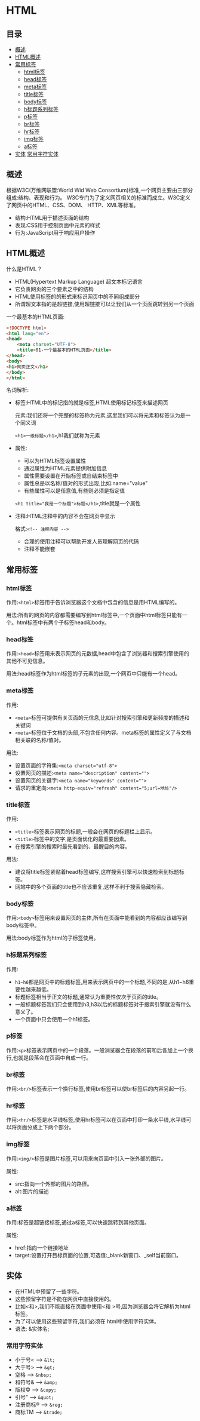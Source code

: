# HTML

## 目录

* [概述](#概述)
* [HTML概述](#HTML概述)
* [常用标签](#常用标签)
  * [html标签](#html标签)
  * [head标签](#head标签)
  * [meta标签](#meta标签)
  * [title标签](#title标签)
  * [body标签](#body标签)
  * [h标题系列标签](#h标题系列标签)
  * [p标签](#p标签)
  * [br标签](#br标签)
  * [hr标签](#hr标签)
  * [img标签](#img标签)
  * [a标签](#a标签)
* [实体](#实体)
  [常用字符实体](#常用字符实体)

## 概述

根据W3C(万维网联盟:World Wid Web Consortium)标准,一个网页主要由三部分组成:结构、表现和行为。
W3C专门为了定义网页相关的标准而成立。W3C定义了网页中的HTML、CSS、DOM、 HTTP、XML等标准。

* 结构:HTML用于描述页面的结构
* 表现:CSS用于控制页面中元素的样式
* 行为:JavaScript用于响应用户操作

## HTML概述

什么是HTML？

* HTML(Hypertext Markup Language) 超文本标记语言
* 它负责网页的三个要素之中的结构
* HTML使用标签的的形式来标识网页中的不同组成部分
* 所谓超文本指的是超链接,使用超链接可以让我们从一个页面跳转到另一个页面

一个最基本的HTML页面:

```html
<!DOCTYPE html>
<html lang="en">
<head>
    <meta charset="UTF-8">
    <title>01-一个最基本的HTML页面</title>
</head>
<body>
<h1>网页正文</h1>
</body>
</html>
```

名词解析:

* 标签:HTML中的标记指的就是标签,HTML使用标记标签来描述网页

  元素:我们还将一个完整的标签称为元素,这里我们可以将元素和标签认为是一个同义词
  
  `<h1>一级标题</h1>`,h1我们就称为元素

* 属性:
  
  * 可以为HTML标签设置属性
  * 通过属性为HTML元素提供附加信息
  * 属性需要设置在开始标签或自结束标签中
  * 属性总是以名称/值对的形式出现,比如:name="value"
  * 有些属性可以是任意值,有些则必须是指定值
  
  `<h1 title="我是一个标题">标题</h1>`,title就是一个属性
    
* 注释:HTML注释中的内容不会在网页中显示

  格式:`<!-- 注释内容 -->`
  
  * 合理的使用注释可以帮助开发人员理解网页的代码
  * 注释不能嵌套
  

## 常用标签

### html标签

作用:`<html>`标签用于告诉浏览器这个文档中包含的信息是用HTML编写的。

用法:所有的网页的内容都需要编写到html标签中,一个页面中html标签只能有一个。html标签中有两个子标签head和body。

### head标签

作用:`<head>`标签用来表示网页的元数据,head中包含了浏览器和搜索引擎使用的其他不可见信息。

用法:head标签作为html标签的子元素的出现,一个网页中只能有一个head。

### meta标签

作用:
* `<meta>`标签可提供有关页面的元信息,比如针对搜索引擎和更新频度的描述和关键词
* `<meta>`标签位于文档的头部,不包含任何内容。meta标签的属性定义了与文档相关联的名称/值对。

用法:

* 设置页面的字符集:`<meta charset="utf-8">`
* 设置网页的描述:`<meta name="description" content="">`
* 设置网页的关键字:`<meta name="keywords" content="">`
* 请求的重定向:`<meta http-equiv="refresh" content="5;url=地址"/>`

### title标签

作用:
* `<title>`标签表示网页的标题,一般会在网页的标题栏上显示。
* `<title>`标签中的文字,是页面优化的最重要因素。
* 在搜索引擎的搜索时最先看到的、最醒目的内容。

用法:
* 建议将title标签紧贴着head标签编写,这样搜索引擎可以快速检索到标题标签。
* 网站中的多个页面的title也不应该重复,这样不利于搜索隐藏检索。

### body标签

作用:`<body>`标签用来设置网页的主体,所有在页面中能看到的内容都应该编写到body标签中。

用法:body标签作为html的子标签使用。

### h标题系列标签

作用:
* `h1~h6`都是网页中的标题标签,用来表示网页中的一个标题,不同的是,从h1~h6重要性越来越低。
* 标题标签相当于正文的标题,通常认为重要性仅次于页面的title。
* 一般标题标签我们只会使用到h3,h3以后的标题标签对于搜索引擎就没有什么意义了。
* 一个页面中只会使用一个h1标签。

### p标签

作用:`<p>`标签表示网页中的一个段落。一般浏览器会在段落的前和后各加上一个换行,也就是段落会在页面中自成一行。

### br标签

作用:`<br/>`标签表示一个换行标签,使用br标签可以使br标签后的内容另起一行。

### hr标签

作用:`<hr/>`标签是水平线标签,使用hr标签可以在页面中打印一条水平线,水平线可以将页面分成上下两个部分。

### img标签

作用:`<img/>`标签是图片标签,可以用来向页面中引入一张外部的图片。
 
属性:
  * src:指向一个外部的图片的路径。
  * alt:图片的描述
  
### a标签

作用:<a>标签是超链接标签,通过a标签,可以快速跳转到其他页面。

属性:
* href:指向一个链接地址
* target:设置打开目标页面的位置,可选值:_blank新窗口、_self当前窗口。


## 实体

* 在HTML中预留了一些字符。
* 这些预留字符是不能在网页中直接使用的。
* 比如<和>,我们不能直接在页面中使用<和 >号,因为浏览器会将它解析为html标签。
* 为了可以使用这些预留字符,我们必须在 html中使用字符实体。
* 语法: &实体名;

### 常用字符实体

* 小于号< --> `&lt;`
* 大于号> -->  `&gt;`
* 空格 --> `&nbsp;`
* 和符号& -->  `&amp;`
* 版权© --> `&copy;`
* 引号" -->  `&quot;`
* 注册商标® -->  `&reg;`
* 商标TM --> `&trade;`